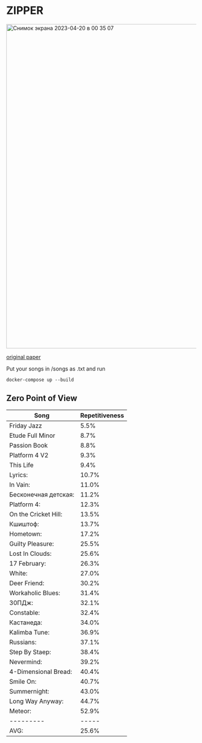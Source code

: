 # ZIPPER
<img width="857" alt="Снимок экрана 2023-04-20 в 00 35 07" src="https://user-images.githubusercontent.com/21140507/233267784-1b99673f-26ac-4171-8907-503c0953590b.png">

[original paper](https://pudding.cool/2017/05/song-repetition/)

Put your songs in /songs as .txt and run

~~~
docker-compose up --build
~~~

## Zero Point of View

| Song | Repetitiveness |
| ------- | ----- |
| Friday Jazz | 5.5% |
| Etude Full Minor | 8.7% |
| Passion Book | 8.8% |
| Platform 4 V2 | 9.3% |
| This Life | 9.4% |
| Lyrics: |10.7% |
| In Vain: |11.0% |
| Бесконечная детская: |11.2% |
| Platform 4: |12.3% |
| On the Cricket Hill: |13.5% |
| Кшиштоф: |13.7% |
| Hometown: |17.2% |
| Guilty Pleasure: |25.5% |
| Lost In Clouds: |25.6% |
| 17 February: |26.3% |
| White: |27.0% |
| Deer Friend: |30.2% |
| Workaholic Blues: |31.4% |
| 30ПДж: |32.1% |
| Constable: |32.4% |
| Кастанеда: |34.0% |
| Kalimba Tune: |36.9% |
| Russians: |37.1% |
| Step By Staep: |38.4% |
| Nevermind: |39.2% |
| 4-Dimensional Bread: |40.4% |
| Smile On: |40.7% |
| Summernight: |43.0% |
| Long Way Anyway: |44.7% |
| Meteor: |52.9% |
| --------- |----- |
| AVG: |25.6% |
